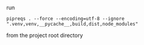 run

`pipreqs . --force --encoding=utf-8 --ignore ".venv,venv,__pycache__,build,dist,node_modules"`

from the project root directory
